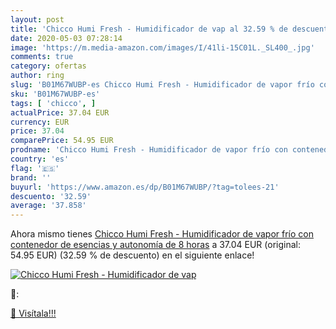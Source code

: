 ```yaml
---
layout: post
title: 'Chicco Humi Fresh - Humidificador de vap al 32.59 % de descuento'
date: 2020-05-03 07:28:14
image: 'https://m.media-amazon.com/images/I/41li-15C01L._SL400_.jpg'
comments: true
category: ofertas
author: ring
slug: 'B01M67WUBP-es Chicco Humi Fresh - Humidificador de vapor frío con...'
sku: 'B01M67WUBP-es'
tags: [ 'chicco', ]
actualPrice: 37.04 EUR
currency: EUR
price: 37.04
comparePrice: 54.95 EUR
prodname: 'Chicco Humi Fresh - Humidificador de vapor frío con contenedor de esencias y autonomía de 8 horas'
country: 'es'
flag: '🇪🇸'
brand: ''
buyurl: 'https://www.amazon.es/dp/B01M67WUBP/?tag=tolees-21'
descuento: '32.59'
average: '37.858'
---
```


Ahora mismo tienes [Chicco Humi Fresh - Humidificador de vapor frío con contenedor de esencias y autonomía de 8 horas](https://www.amazon.es/dp/B01M67WUBP/?tag=tolees-21) a 37.04 EUR (original: 54.95 EUR) (32.59 %  de descuento) en el siguiente enlace!

[![Chicco Humi Fresh - Humidificador de vap](https://m.media-amazon.com/images/I/41li-15C01L._SL400_.jpg)](https://www.amazon.es/dp/B01M67WUBP/?tag=tolees-21)

🔎:


[🛒 Visítala!!!](https://www.amazon.es/dp/B01M67WUBP/?tag=tolees-21)
